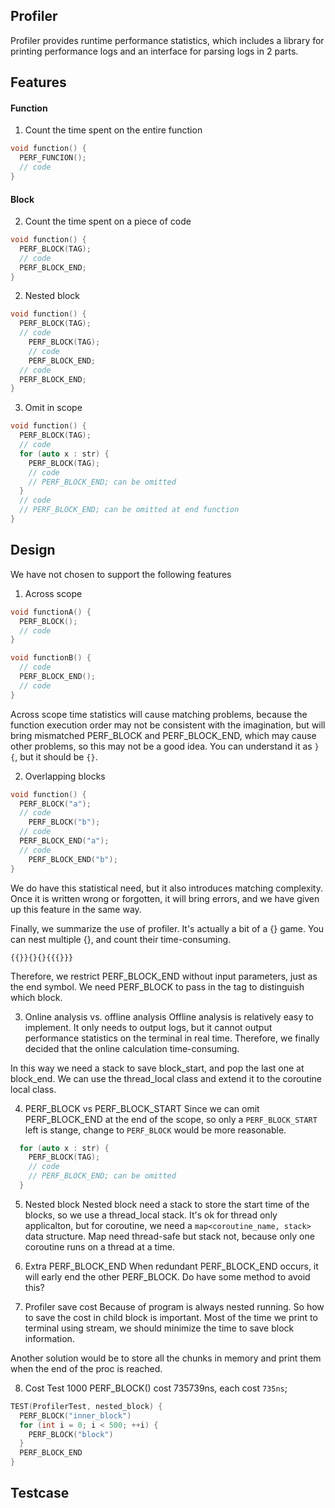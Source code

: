## Profiler
Profiler provides runtime performance statistics, which includes a library for printing performance logs and an interface for parsing logs in 2 parts.

## Features
#### Function
1. Count the time spent on the entire function
```c++
void function() {
  PERF_FUNCION();
  // code
}
```

#### Block
2. Count the time spent on a piece of code
```c++
void function() {
  PERF_BLOCK(TAG);
  // code
  PERF_BLOCK_END;
}
```

2. Nested block
```c++
void function() {
  PERF_BLOCK(TAG);
  // code
    PERF_BLOCK(TAG);
    // code
    PERF_BLOCK_END;
  // code
  PERF_BLOCK_END;
}
```

3. Omit in scope
```c++
void function() {
  PERF_BLOCK(TAG);
  // code
  for (auto x : str) {
    PERF_BLOCK(TAG);
    // code
    // PERF_BLOCK_END; can be omitted
  }
  // code
  // PERF_BLOCK_END; can be omitted at end function
}
```

## Design
We have not chosen to support the following features
1. Across scope
```c++
void functionA() {
  PERF_BLOCK();
  // code
}

void functionB() {
  // code
  PERF_BLOCK_END();
  // code
}
```
Across scope time statistics will cause matching problems, because the function execution order may not be consistent with the imagination, but will bring mismatched PERF_BLOCK and PERF_BLOCK_END, which may cause other problems, so this may not be a good idea.
You can understand it as `}{`, but it should be `{}`.

2. Overlapping blocks
```c++
void function() {
  PERF_BLOCK("a");
  // code
    PERF_BLOCK("b");
  // code
  PERF_BLOCK_END("a");
  // code
    PERF_BLOCK_END("b");
}
```
We do have this statistical need, but it also introduces matching complexity. Once it is written wrong or forgotten, it will bring errors, and we have given up this feature in the same way.

Finally, we summarize the use of profiler. It's actually a bit of a {} game. You can nest multiple {}, and count their time-consuming.
```
{{}}{}{}{{{}}}
```
Therefore, we restrict PERF_BLOCK_END without input parameters, just as the end symbol. We need PERF_BLOCK to pass in the tag to distinguish which block.

3. Online analysis vs. offline analysis
Offline analysis is relatively easy to implement. It only needs to output logs, but it cannot output performance statistics on the terminal in real time. Therefore, we finally decided that the online calculation time-consuming.

In this way we need a stack to save block_start, and pop the last one at block_end. We can use the thread_local class and extend it to the coroutine local class.

4. PERF_BLOCK vs PERF_BLOCK_START
Since we can omit PERF_BLOCK_END at the end of the scope, so only a `PERF_BLOCK_START` left is stange, change to `PERF_BLOCK` would be more reasonable.
```c++
  for (auto x : str) {
    PERF_BLOCK(TAG);
    // code
    // PERF_BLOCK_END; can be omitted
  }
```

5. Nested block
Nested block need a stack to store the start time of the blocks, so we use a thread_local stack. It's ok for thread only applicalton, but for coroutine, we need a `map<coroutine_name, stack>` data structure. Map need thread-safe but stack not, because only one coroutine runs on a thread at a time.

6. Extra PERF_BLOCK_END
When redundant PERF_BLOCK_END occurs, it will early end the other PERF_BLOCK. Do have some method to avoid this?

7. Profiler save cost
Because of program is always nested running. So how to save the cost in child block is important. Most of the time we print to terminal using stream, we should minimize the time to save block information.

Another solution would be to store all the chunks in memory and print them when the end of the proc is reached.

8. Cost
Test 1000 PERF_BLOCK() cost 735739ns, each cost `735ns`;
```c++
TEST(ProfilerTest, nested_block) {
  PERF_BLOCK("inner_block")
  for (int i = 0; i < 500; ++i) {
    PERF_BLOCK("block")
  }
  PERF_BLOCK_END
}
```

## Testcase